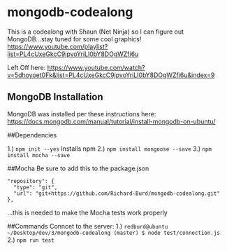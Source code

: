 # mongodb-codealong
This is a codealong with Shaun (Net Ninja) so I can figure out MongoDB...stay tuned for some cool graphics!
https://www.youtube.com/playlist?list=PL4cUxeGkcC9jpvoYriLI0bY8DOgWZfi6u

Left Off here:
https://www.youtube.com/watch?v=5dhoyoet0Fk&list=PL4cUxeGkcC9jpvoYriLI0bY8DOgWZfi6u&index=9


## MongoDB Installation
MongoDB was installed per these instructions here:
https://docs.mongodb.com/manual/tutorial/install-mongodb-on-ubuntu/


##Dependencies

1.) `npm init --yes` Installs npm
2.) `npm install mongoose --save`
3.) `npm install mocha --save`

##Mocha
Be sure to add this to the package.json
```
"repository": {
  "type": "git",
  "url": "git+https://github.com/Richard-Burd/mongodb-codealong.git"
},
```
...this is needed to make the Mocha tests work properly



##Commands
Conncet to the server:
1.) `redburd@ubuntu ~/Desktop/dev/3/mongodb-codealong (master) $ node test/connection.js`
2.) `npm run test`
